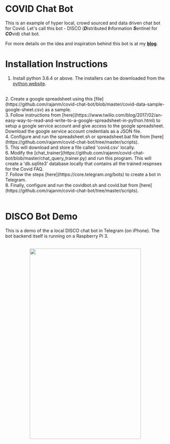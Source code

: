 # COVID Chat Bot
This is an example of hyper local, crowd sourced and data driven chat bot for Covid. Let's call this bot - DISCO (***D***istributed ***I***nformation ***S***entinel for ***CO***vid) chat bot.

For more details on the idea and inspiration behind this bot is at my [**blog**](https://www.rajansview.com/2020/07/a-hyper-local-crowd-sourced-data-driven.html).
<br/>

# Installation Instructions

1. Install python 3.6.4 or above. The installers can be downloaded from the [python website](https://www.python.org/downloads/).
<br/>
2. Create a google spreadsheet using this [file](https://github.com/rajanm/covid-chat-bot/blob/master/covid-data-sample-google-sheet.csv) as a sample.
<br/>
3. Follow instructions from [here](https://www.twilio.com/blog/2017/02/an-easy-way-to-read-and-write-to-a-google-spreadsheet-in-python.html) to
setup a google service account and give access to the google spreadsheet. Download the google service account credentials as a JSON file.
<br/>
4. Configure and run the spreadsheet.sh or spreadsheet.bat file from [here](https://github.com/rajanm/covid-chat-bot/tree/master/scripts).
<br/>
5. This will download and store a file called 'covid.csv' locally.
<br/>
6. Modify the [chat_trainer](https://github.com/rajanm/covid-chat-bot/blob/master/chat_query_trainer.py) and run this program. This will create a 
'db.sqllite3' database locally that contains all the trained respnses for the Covid FAQ.
<br/>
7. Follow the steps [here](https://core.telegram.org/bots) to create a bot in Telegram.
<br/>
8. Finally, configure and run the covidbot.sh and covid.bat from [here](https://github.com/rajanm/covid-chat-bot/tree/master/scripts).
<br/>
<br/>

# DISCO Bot Demo
This is a demo of the a local DISCO chat bot in Telegram (on iPhone). The bot backend itself is running on a Raspberry Pi 3.
<br/>
<br/>

<p align="center">
  <img width="350" height="600" src="https://github.com/rajanm/covid-chat-bot/blob/master/Mobile-Telegram-Covid-Chat-Bot.gif">
</p>
